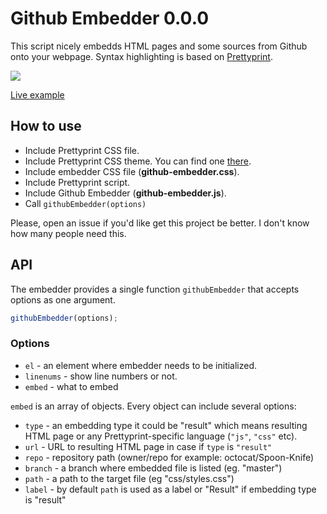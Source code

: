 # Github Embedder 0.0.0

This script nicely embedds HTML pages and some sources from Github onto your webpage. Syntax highlighting is based on [Prettyprint](https://github.com/google/code-prettify).

![](http://i.imgur.com/APSrkC6.png)

[Live example](http://jsbin.com/zosoli/1/)

## How to use
- Include Prettyprint CSS file.
- Include Prettyprint CSS theme. You can find one [there](http://jmblog.github.io/color-themes-for-google-code-prettify/).
- Include embedder CSS file (**github-embedder.css**).
- Include Prettyprint script.
- Include Github Embedder (**github-embedder.js**).
- Call ``githubEmbedder(options)``

Please, open an issue if you'd like get this project be better. I don't know how many people need this.

## API
The embedder provides a single function ``githubEmbedder`` that accepts options as one argument.
```js
githubEmbedder(options);
```

### Options 
- ``el`` - an element where embedder needs to be initialized.
- ``linenums`` - show line numbers or not.
- ``embed`` - what to embed

``embed`` is an array of objects. Every object can include several options:
- ``type`` - an embedding type it could be "result" which means resulting HTML page or any Prettyprint-specific language (``"js"``, ``"css"`` etc).
- ``url`` - URL to resulting HTML page in case if ``type`` is ``"result"``
- ``repo`` - repository path (owner/repo for example: octocat/Spoon-Knife)
- ``branch`` - a branch where embedded file is listed (eg. "master")
- ``path`` - a path to the target file (eg "css/styles.css")
- ``label`` - by default ``path`` is used as a label or "Result" if embedding type is "result"

